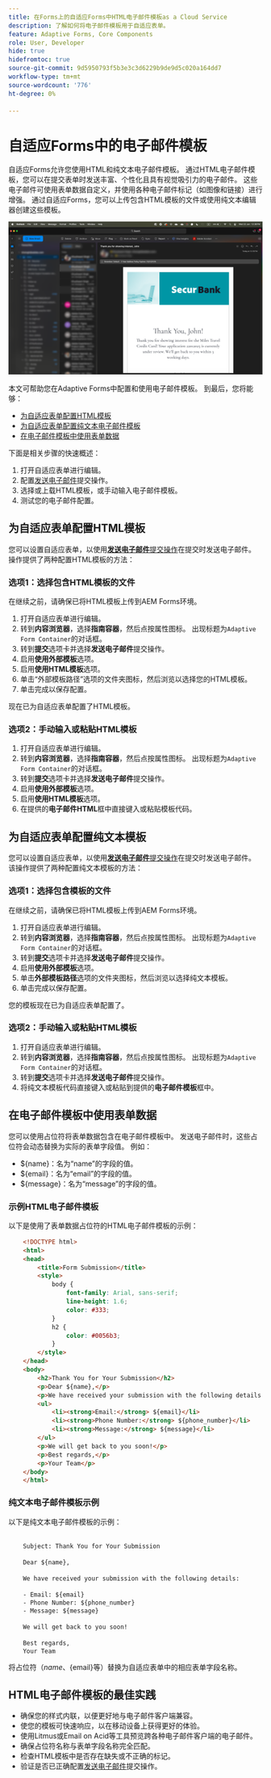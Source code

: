 ```yaml
---
title: 在Forms上的自适应Forms中HTML电子邮件模板as a Cloud Service
description: 了解如何将电子邮件模板用于自适应表单。
feature: Adaptive Forms, Core Components
role: User, Developer
hide: true
hidefromtoc: true
source-git-commit: 9d5950793f5b3e3c3d6229b9de9d5c020a164dd7
workflow-type: tm+mt
source-wordcount: '776'
ht-degree: 0%

---
```


# 自适应Forms中的电子邮件模板

自适应Forms允许您使用HTML和纯文本电子邮件模板。 通过HTML电子邮件模板，您可以在提交表单时发送丰富、个性化且具有视觉吸引力的电子邮件。 这些电子邮件可使用表单数据自定义，并使用各种电子邮件标记（如图像和链接）进行增强。 通过自适应Forms，您可以上传包含HTML模板的文件或使用纯文本编辑器创建这些模板。

![HTML电子邮件模板](/help/forms/assets/html-email.png)

本文可帮助您在Adaptive Forms中配置和使用电子邮件模板。 到最后，您将能够：

* [为自适应表单配置HTML模板](#configure-an-html-template-for-an-adaptive-form)
* [为自适应表单配置纯文本电子邮件模板](#configure-a-plain-text-template-for-an-adaptive-form)
* [在电子邮件模板中使用表单数据](#use-form-data-in-your-email-templates)


下面是相关步骤的快速概述：

1. 打开自适应表单进行编辑。
1. 配置[发送电子邮件](/help/forms/configure-submit-action-send-email.md)提交操作。
1. 选择或上载HTML模板，或手动输入电子邮件模板。
1. 测试您的电子邮件配置。

## 为自适应表单配置HTML模板

您可以设置自适应表单，以使用&#x200B;[**发送电子邮件**&#x200B;提交操作](/help/forms/configure-submit-action-send-email.md)在提交时发送电子邮件。 操作提供了两种配置HTML模板的方法：

### 选项1：选择包含HTML模板的文件

在继续之前，请确保已将HTML模板上传到AEM Forms环境。

1. 打开自适应表单进行编辑。
1. 转到&#x200B;**内容浏览器**，选择&#x200B;**指南容器**，然后点按属性图标。 出现标题为`Adaptive Form Container`的对话框。
1. 转到&#x200B;**提交**&#x200B;选项卡并选择&#x200B;**发送电子邮件**&#x200B;提交操作。
1. 启用&#x200B;**使用外部模板**&#x200B;选项。
1. 启用&#x200B;**使用HTML模板**&#x200B;选项。
1. 单击“外部模板路径”选项的文件夹图标，然后浏览以选择您的HTML模板。
1. 单击完成以保存配置。

现在已为自适应表单配置了HTML模板。

### 选项2：手动输入或粘贴HTML模板

1. 打开自适应表单进行编辑。
1. 转到&#x200B;**内容浏览器**，选择&#x200B;**指南容器**，然后点按属性图标。 出现标题为`Adaptive Form Container`的对话框。
1. 转到&#x200B;**提交**&#x200B;选项卡并选择&#x200B;**发送电子邮件**&#x200B;提交操作。
1. 启用&#x200B;**使用外部模板**&#x200B;选项。
1. 启用&#x200B;**使用HTML模板**&#x200B;选项。
1. 在提供的&#x200B;**电子邮件HTML**&#x200B;框中直接键入或粘贴模板代码。


## 为自适应表单配置纯文本模板

您可以设置自适应表单，以使用&#x200B;[**发送电子邮件**&#x200B;提交操作](/help/forms/configure-submit-action-send-email.md)在提交时发送电子邮件。 该操作提供了两种配置纯文本模板的方法：

### 选项1：选择包含模板的文件

在继续之前，请确保已将HTML模板上传到AEM Forms环境。

1. 打开自适应表单进行编辑。
1. 转到&#x200B;**内容浏览器**，选择&#x200B;**指南容器**，然后点按属性图标。 出现标题为`Adaptive Form Container`的对话框。
1. 转到&#x200B;**提交**&#x200B;选项卡并选择&#x200B;**发送电子邮件**&#x200B;提交操作。
1. 启用&#x200B;**使用外部模板**&#x200B;选项。
1. 单击&#x200B;**外部模板路径**&#x200B;选项的文件夹图标，然后浏览以选择纯文本模板。
1. 单击完成以保存配置。

您的模板现在已为自适应表单配置了。

### 选项2：手动输入或粘贴HTML模板

1. 打开自适应表单进行编辑。
1. 转到&#x200B;**内容浏览器**，选择&#x200B;**指南容器**，然后点按属性图标。 出现标题为`Adaptive Form Container`的对话框。
1. 转到&#x200B;**提交**&#x200B;选项卡并选择&#x200B;**发送电子邮件**&#x200B;提交操作。
1. 将纯文本模板代码直接键入或粘贴到提供的&#x200B;**电子邮件模板**&#x200B;框中。

## 在电子邮件模板中使用表单数据

您可以使用占位符将表单数据包含在电子邮件模板中。 发送电子邮件时，这些占位符会动态替换为实际的表单字段值。 例如：

* ${name}：名为“name”的字段的值。
* ${email}：名为“email”的字段的值。
* ${message}：名为“message”的字段的值。

### 示例HTML电子邮件模板

以下是使用了表单数据占位符的HTML电子邮件模板的示例：

```HTML
    <!DOCTYPE html>
    <html>
    <head>
        <title>Form Submission</title>
        <style>
            body {
                font-family: Arial, sans-serif;
                line-height: 1.6;
                color: #333;
            }
            h2 {
                color: #0056b3;
            }
        </style>
    </head>
    <body>
        <h2>Thank You for Your Submission</h2>
        <p>Dear ${name},</p>
        <p>We have received your submission with the following details:</p>
        <ul>
            <li><strong>Email:</strong> ${email}</li>
            <li><strong>Phone Number:</strong> ${phone_number}</li>
            <li><strong>Message:</strong> ${message}</li>
        </ul>
        <p>We will get back to you soon!</p>
        <p>Best regards,</p>
        <p>Your Team</p>
    </body>
    </html>
```

### 纯文本电子邮件模板示例

以下是纯文本电子邮件模板的示例：

```TXT
    
    Subject: Thank You for Your Submission
    
    Dear ${name},
    
    We have received your submission with the following details:
    
    - Email: ${email}
    - Phone Number: ${phone_number}
    - Message: ${message}
    
    We will get back to you soon!
    
    Best regards,
    Your Team
```

将占位符（${name}、${email}等）替换为自适应表单中的相应表单字段名称。

## HTML电子邮件模板的最佳实践

* 确保您的样式内联，以便更好地与电子邮件客户端兼容。
* 使您的模板可快速响应，以在移动设备上获得更好的体验。
* 使用Litmus或Email on Acid等工具预览跨各种电子邮件客户端的电子邮件。
* 确保占位符名称与表单字段名称完全匹配。
* 检查HTML模板中是否存在缺失或不正确的标记。
* 验证是否已正确配置[发送电子邮件](/help/forms/configure-submit-action-send-email.md)提交操作。
